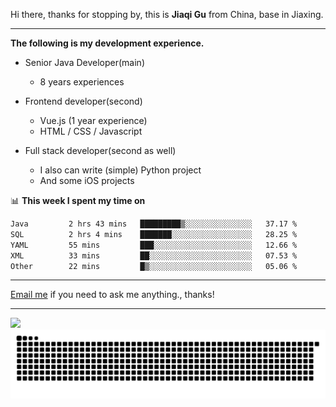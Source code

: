 Hi there, thanks for stopping by, this is **Jiaqi Gu** from China, base in Jiaxing.

---

**The following is my development experience.**

- Senior Java Developer(main)
  - 8 years experiences

- Frontend developer(second)
  - Vue.js (1 year experience)
  - HTML / CSS / Javascript
  
- Full stack developer(second as well)
  - I also can write (simple) Python project
  - And some iOS projects

📊 **This week I spent my time on**
<!--START_SECTION:waka-->

```txt
Java         2 hrs 43 mins   █████████▒░░░░░░░░░░░░░░░   37.17 %
SQL          2 hrs 4 mins    ███████░░░░░░░░░░░░░░░░░░   28.25 %
YAML         55 mins         ███░░░░░░░░░░░░░░░░░░░░░░   12.66 %
XML          33 mins         ██░░░░░░░░░░░░░░░░░░░░░░░   07.53 %
Other        22 mins         █▒░░░░░░░░░░░░░░░░░░░░░░░   05.06 %
```

<!--END_SECTION:waka-->

---

[Email me](mailto:htk2klwgr@mozmail.com?subject=Hiring_from_GitHub) if you need to ask me anything., thanks!

---

![]( https://visitor-badge.glitch.me/badge?page_id=githubgujiaqi)
![]( https://github.com/droid-Q/droid-Q/raw/output/github-contribution-grid-snake.svg#gh-dark-mode-only)
